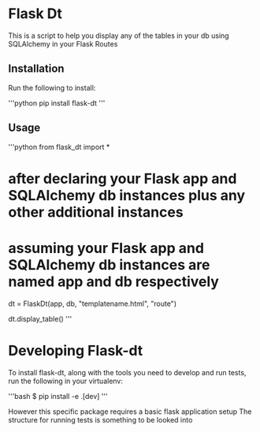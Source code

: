 # Flask Dt

This is a script to help you display any of the tables in your db using SQLAlchemy in your Flask Routes

## Installation

Run the following to install:

'''python
pip install flask-dt
'''

## Usage

'''python
from flask_dt import *

# after declaring your Flask app and SQLAlchemy db instances plus any other additional instances
# assuming your Flask app and SQLAlchemy db instances are named app and db respectively

dt = FlaskDt(app, db, "templatename.html", "route")

dt.display_table()
'''

# Developing Flask-dt
To install flask-dt, along with the tools you need to develop and run tests, run the following
in your virtualenv:

'''bash
$ pip install -e .[dev]
'''

However this specific package requires a basic flask application setup
The structure for running tests is something to be looked into